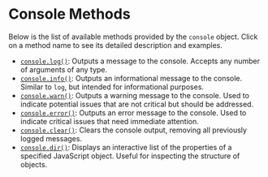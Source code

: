 # Console Methods
Below is the list of available methods provided by the `console` object. Click on a method name to see its detailed description and examples.

- [`console.log()`](log.md): Outputs a message to the console. Accepts any number of arguments of any type.
- [`console.info()`](info.md): Outputs an informational message to the console. Similar to `log`, but intended for informational purposes.
- [`console.warn()`](warn.md): Outputs a warning message to the console. Used to indicate potential issues that are not critical but should be addressed.
- [`console.error()`](error.md): Outputs an error message to the console. Used to indicate critical issues that need immediate attention.
- [`console.clear()`](clear.md): Clears the console output, removing all previously logged messages.
- [`console.dir()`](dir.md): Displays an interactive list of the properties of a specified JavaScript object. Useful for inspecting the structure of objects.